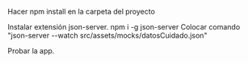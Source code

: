 Hacer npm install en la carpeta del proyecto

Instalar extensión json-server. npm i -g json-server
Colocar comando "json-server --watch src/assets/mocks/datosCuidado.json"

Probar la app.
